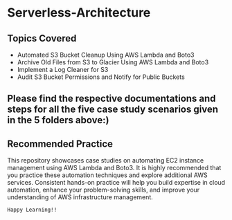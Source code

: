 # Serverless-Architecture

## Topics Covered 
- Automated S3 Bucket Cleanup Using AWS Lambda and Boto3
- Archive Old Files from S3 to Glacier Using AWS Lambda and Boto3
- Implement a Log Cleaner for S3
- Audit S3 Bucket Permissions and Notify for Public Buckets

## Please find the respective documentations and steps for all the five case study scenarios given in the 5 folders above:)

## Recommended Practice

This repository showcases case studies on automating EC2 instance management using AWS Lambda and Boto3. It is highly recommended that you practice these automation techniques and explore additional AWS services. Consistent hands-on practice will help you build expertise in cloud automation, enhance your problem-solving skills, and improve your understanding of AWS infrastructure management.

``` bash
Happy Learning!!
```
